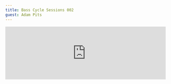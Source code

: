 ```yaml
---
title: Bass Cycle Sessions 002
guest: Adam Pits
---
```


<iframe width="100%" height="166" scrolling="no" frameborder="no" allow="autoplay" src="https://w.soundcloud.com/player/?url=https%3A//api.soundcloud.com/tracks/879031504&color=%23f11b1a&auto_play=false&hide_related=false&show_comments=true&show_user=true&show_reposts=false&show_teaser=true"></iframe>
